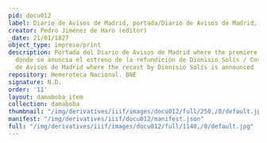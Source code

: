 ```yaml
---
pid: docu012
label: Diario de Avisos de Madrid, portada/Diario de Avisos de Madrid, cover
creator: Pedro Jiménez de Haro (editor)
_date: 21/01/1827
object_type: impreso/print
description: Portada del Diario de Avisos de Madrid where the premiere of the recast
  donde se anuncia el estreno de la refundición de Dionisio Solís / Cover of  Diario
  de Avisos de Madrid where the recast by Dionisio Solís is announced
repository: Hemeroteca Nacional. BNE
signature: N.D.
order: '11'
layout: damaboba_item
collection: damaboba
thumbnail: "/img/derivatives/iiif/images/docu012/full/250,/0/default.jpg"
manifest: "/img/derivatives/iiif/docu012/manifest.json"
full: "/img/derivatives/iiif/images/docu012/full/1140,/0/default.jpg"
---
```

